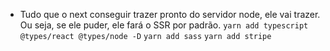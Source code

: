 - Tudo que o next conseguir trazer pronto do servidor node, ele vai trazer. Ou seja, se ele puder, ele fará o SSR por padrão.
`yarn add typescript @types/react @types/node -D`
`yarn add sass`
`yarn add stripe`